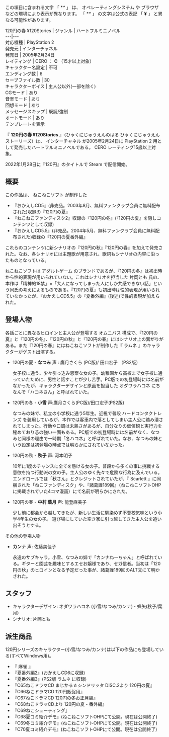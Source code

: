 この項目に含まれる文字  「 **\** 」  は、  オペレーティングシステム  や  ブラウザ  などの環境により表示が異なります。  「 **\**
」  の文字は公式の表記  「 **¥** 」  と異なる可能性があります。

120円の春 ¥120Stories  |  ジャンル  |  ハートフルミニノベル   
---|---  
対応機種  |  PlayStation 2   
発売元  |  インターチャネル   
発売日  |  2005年2月24日   
レイティング  |  CERO  ：  **C** （15才以上対象）   
キャラクター名設定  |  不可   
エンディング数  |  6   
セーブファイル数  |  30   
キャラクターボイス  |  主人公以外(一部を除く)   
CGモード  |  あり   
音楽モード  |  あり   
回想モード  |  あり   
メッセージスキップ  |  既読/強制   
オートモード  |  あり   
テンプレートを表示  
  
『 **120円の春 ¥120Stories** 』（ひゃくにじゅうえんのはる ひゃくにじゅうえんストーリーズ）は、  インターチャネル
が2005年2月24日に  PlayStation 2  用として発売したハートフルミニノベルである。  CERO  レーティング15歳以上対象。

2022年1月28日に『120円』のタイトルで  Steam  で配信開始。  

##  概要  

この作品は、  ねこねこソフト  が制作した

  * 『おかえしCD5』(非売品。2003年8月、無料ファンクラブ会員に無料配布された)収録の『120円の夏』 
  * 『ねこねこファンディスク2』収録の『120円の冬』(『120円の夏』を隠しコンテンツとして収録) 
  * 『おかえしCD5.5』(非売品。2004年5月、無料ファンクラブ会員に無料配布された)収録の『120円の夏番外編』 

これらのコンテンツに新シナリオの『120円の秋』『120円の春』を加えて発売された。なお、各シナリオには主題歌が用意され、歌詞もシナリオの内容に沿ったものとなっている。

ねこねこソフトは  アダルトゲーム  のブランドであるが、『120円の冬』は初出時から性的表現が用いられていない。これはシナリオを担当した  片岡とも
氏の、本作は「精神的18禁」=「大人になってしまった人にしか共感できない話」という同氏の考えによるものである。『120円の夏』も初出時は性的表現が用いられていなかったが、『おかえしCD5.5』の『夏番外編』(後述)で性的表現が加えられた。

##  登場人物  

各話ごとに異なるヒロインと主人公が登場する  オムニバス
構成で、『120円の夏』と『120円の冬』、『120円の秋』と『120円の春』にはシナリオ上の繋がりがある。また『120円の春』にはねこねこソフトが制作した『
ラムネ  』のキャラクターがゲスト出演する。

  * 120円の夏 - **なつみ** 声  :  鷹月さくら  (PC版)/  田口宏子  （PS2版） 

     女子校に通う、少々引っ込み思案な女の子。幼稚園から高校まで女子校に通っていたために、男性と話すことが少し苦手。PC版での初登場時には名前がなかったが、キャラクターデザインと原画を担当した  オダワラハコネ  にちなんで「ハコネさん」と呼ばれていた。 
  * 120円の冬 - **小雪** 声:鷹月さくら(PC版)/田口宏子(PS2版) 

     なつみの妹で、私立の小学校に通う5年生。近視で普段  ハードコンタクトレンズ  を装用しているが、本作では客車内で落としてしまい主人公に踏み潰されてしまった。行動や口調は未熟さがあるが、自分なりの価値観と実行力を秘めており芯の強い一面もある。PC版での初登場時には名前がなく、なつみと同様の理由で一時期「冬ハコネ」と呼ばれていた。なお、なつみの妹という設定は初登場の時点では明らかにされていなかった。 
  * 120円の秋 - **秋子** 声:  河本明子 

     10年に1度のチャンスに全てを懸ける女の子。普段から多くの事に挑戦する意欲を持つ行動派の女の子。主人公のゆく先々で危険な行為に及んでいる。エンドロールでは「秋さん」とクレジットされていたが、『  Scarlett  』に同梱された「ねこファンディスク」や、『諸葛謹189回』（ねこねこソフトOHPに掲載されていた4コマ漫画）にて名前が明らかにされた。 
  * 120円の春 - **中村 葉月** 声:  能登麻美子 

     少し前に都会から越してきたが、新しい生活に馴染めず不登校気味という小学4年生の女の子。    遊び場にしていた空き家に引っ越してきた主人公を追い出そうとする。 

その他の登場人物

  * **カンナ** 声:  佐藤美佳子 

     永遠のサブキャラ。小雪、なつみの姉で「カンナねーちゃん」と呼ばれている。ギターと園芸を趣味とするエセお嬢様であり、セガ信者。当初は「120円の秋」のヒロインとなる予定だった事が、諸葛謹189回のALT文にて明かされた。 

##  スタッフ  

  * キャラクターデザイン:  オダワラハコネ  (小雪/なつみ/カンナ)・蜂矢(秋子/葉月) 
  * シナリオ:  片岡とも 

##  派生商品  

120円シリーズのキャラクター(小雪/なつみ/カンナ)は以下の作品にも登場している(すべてWindows用)。

  * 『  麻雀  』 
  * 『夏番外編2』(おかえしCD6に収録) 
  * 『夏番外編3』(PS2版  ラムネ  に収録) 
  * 『C65ねこドラマCD まじかる☆シンドリッタ DISC.2より 120円の夏』 
  * 『C66ねこドラマCD 120円販促用』 
  * 『C67ねこドラマCD 120円の冬お正月編』 
  * 『C68ねこドラマCDより 120円の夏・番外編』 
  * 『C69ねこシューティング』 
  * 『C68夏コミ紹介デモ』(ねこねこソフトOHPにて公開。現在は公開終了) 
  * 『C69冬コミ紹介デモ』(ねこねこソフトOHPにて公開。現在は公開終了) 
  * 『C70夏コミ紹介デモ』(ねこねこソフトOHPにて公開。現在は公開終了) 

